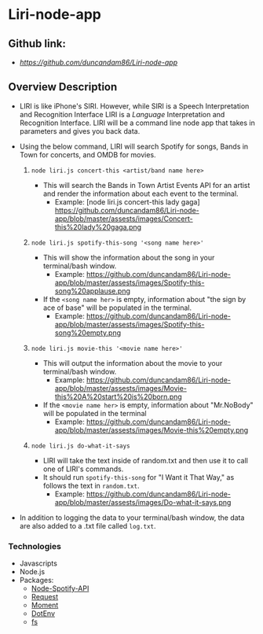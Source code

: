 # Liri-node-app

## Github link: 
* *https://github.com/duncandam86/Liri-node-app*

## Overview Description

* LIRI is like iPhone's SIRI. However, while SIRI is a Speech Interpretation and Recognition Interface LIRI is a _Language_ Interpretation and Recognition Interface. LIRI will be a command line node app that takes in parameters and gives you back data.

* Using the below command, LIRI will search Spotify for songs, Bands in Town for concerts, and OMDB for movies.
    1. `node liri.js concert-this <artist/band name here>`
        * This will search the Bands in Town Artist Events API for an artist and render the information about each event to the terminal.
            * Example: [node liri.js concert-this lady gaga] https://github.com/duncandam86/Liri-node-app/blob/master/assests/images/Concert-this%20lady%20gaga.png
         

    2. `node liri.js spotify-this-song '<song name here>'`
        * This will show the information about the song in your terminal/bash window.
            * Example: https://github.com/duncandam86/Liri-node-app/blob/master/assests/images/Spotify-this-song%20applause.png
        * If the `<song name her>` is empty, information about  "the sign by ace of base" will be populated in the terminal.
            * Example: https://github.com/duncandam86/Liri-node-app/blob/master/assests/images/Spotify-this-song%20empty.png
    
    3. `node liri.js movie-this '<movie name here>'`
        * This will output the information about the movie to your terminal/bash window.
            * Example: https://github.com/duncandam86/Liri-node-app/blob/master/assests/images/Movie-this%20A%20start%20is%20born.png
        * If the `<movie name her>` is empty, information about "Mr.NoBody" will be populated in the terminal
            * Example: https://github.com/duncandam86/Liri-node-app/blob/master/assests/images/Movie-this%20empty.png

    4. `node liri.js do-what-it-says`
        * LIRI will take the text inside of random.txt and then use it to call one of LIRI's commands.
        * It should run `spotify-this-song` for "I Want it That Way," as follows the text in `random.txt`.
            * Example: https://github.com/duncandam86/Liri-node-app/blob/master/assests/images/Do-what-it-says.png

* In addition to logging the data to your terminal/bash window, the data are also added to a .txt file called `log.txt`.

### Technologies
* Javascripts
* Node.js
* Packages:
  * [Node-Spotify-API](https://www.npmjs.com/package/node-spotify-api)
  * [Request](https://www.npmjs.com/package/request)
  * [Moment](https://www.npmjs.com/package/moment)
  * [DotEnv](https://www.npmjs.com/package/dotenv)  
  * [fs](https://www.npmjs.com/package/fs)

